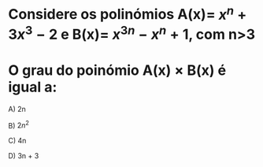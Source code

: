 # Considere os polinómios A(x)= $x^{n} + 3x^{3} - 2$ e B(x)= $x^{3n} - x^{n} + 1$, com n>3
# O grau do poinómio A(x) × B(x) é igual a:

A) 2n

B) $2n^{2}$

C) 4n

D) 3n + 3

